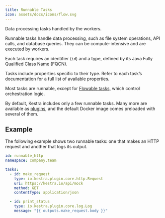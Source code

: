 ```yaml
---
title: Runnable Tasks
icon: assets/docs/icons/flow.svg
---
```


Data processing tasks handled by the workers.

Runnable tasks handle data processing, such as file system operations, API calls, and database queries. They can be compute-intensive and are executed by workers.

Each task requires an identifier (`id`) and a type, defined by its Java Fully Qualified Class Name (FQCN).

Tasks include properties specific to their type. Refer to each task’s documentation for a full list of available properties.

Most tasks are runnable, except for [Flowable tasks](./00.flowable-tasks.md), which control orchestration logic.

By default, Kestra includes only a few runnable tasks. Many more are available as [plugins](/plugins), and the default Docker image comes preloaded with several of them.

## Example

The following example shows two runnable tasks: one that makes an HTTP request and another that logs its output.

```yaml
id: runnable_http
namespace: company.team

tasks:
  - id: make_request
    type: io.kestra.plugin.core.http.Request
    uri: https://kestra.io/api/mock
    method: GET
    contentType: application/json

  - id: print_status
    type: io.kestra.plugin.core.log.Log
    message: "{{ outputs.make_request.body }}"
```
